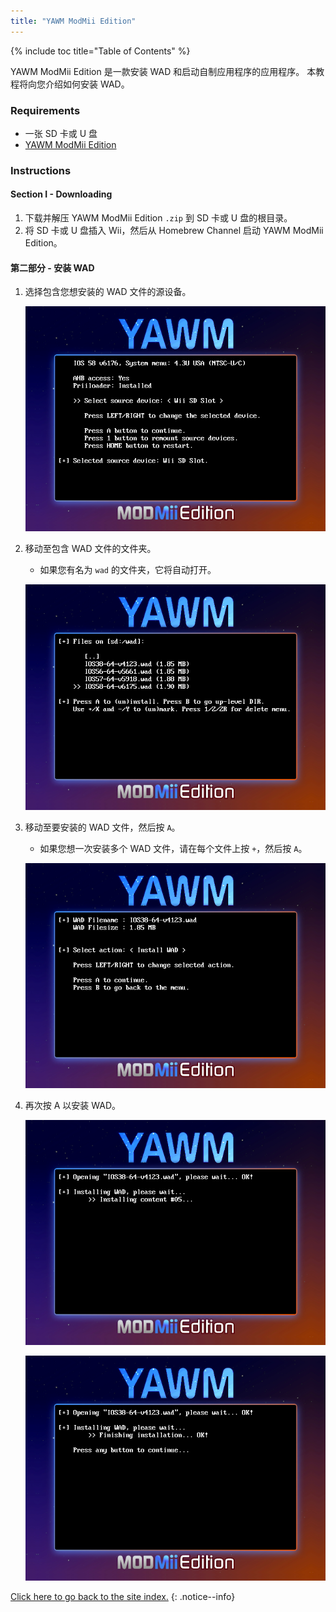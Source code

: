 ```yaml
---
title: "YAWM ModMii Edition"
---
```


{% include toc title="Table of Contents" %}

YAWM ModMii Edition 是一款安装 WAD 和启动自制应用程序的应用程序。 本教程将向您介绍如何安装 WAD。

### Requirements
* 一张 SD 卡或 U 盘
* [YAWM ModMii Edition](https://oscwii.org/library/app/yawmme)

### Instructions

#### Section I - Downloading

1. 下载并解压 YAWM ModMii Edition `.zip` 到 SD 卡或 U 盘的根目录。
1. 将 SD 卡或 U 盘插入 Wii，然后从 Homebrew Channel 启动 YAWM ModMii Edition。

#### 第二部分 - 安装 WAD

1. 选择包含您想安装的 WAD 文件的源设备。

    ![](/images/homebrew/yawmME/source_device.png)

1. 移动至包含 WAD 文件的文件夹。
    + 如果您有名为 `wad` 的文件夹，它将自动打开。

    ![](/images/homebrew/yawmME/file_selection.png)

1. 移动至要安装的 WAD 文件，然后按 `A`。
    + 如果您想一次安装多个 WAD 文件，请在每个文件上按 `+`，然后按 `A`。

    ![](/images/homebrew/yawmME/install_wad.png)

1. 再次按 A 以安装 WAD。

    ![](/images/homebrew/yawmME/installing_wad.png)

    ![](/images/homebrew/yawmME/installing_wad_ok.png)

[Click here to go back to the site index.](site-navigation)
{: .notice--info}
